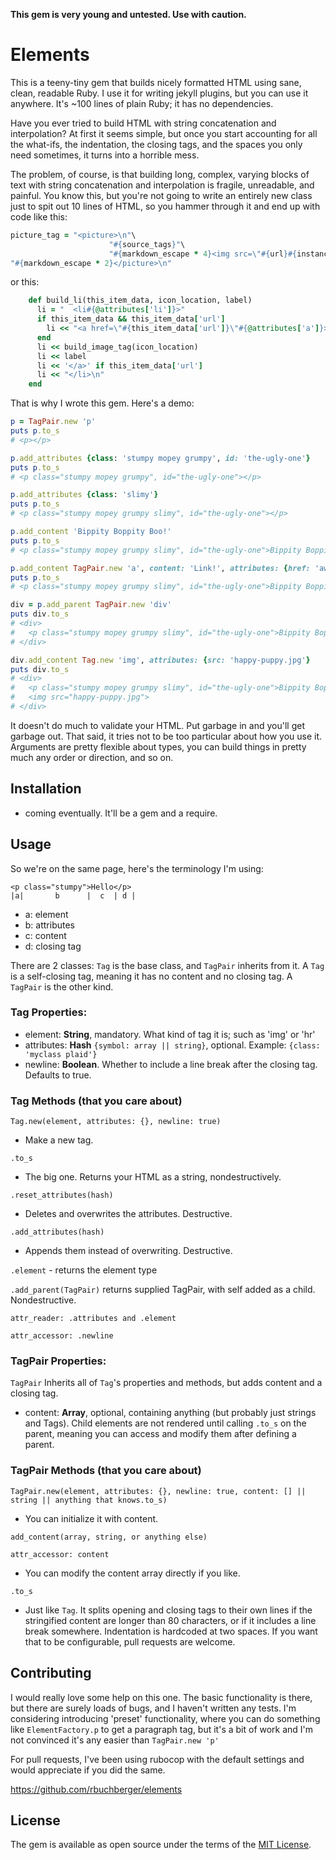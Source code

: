 **This gem is very young and untested. Use with caution.**

# Elements

This is a teeny-tiny gem that builds nicely formatted HTML using sane, clean, readable Ruby. I use
it for writing jekyll plugins, but you can use it anywhere. It's ~100 lines of plain Ruby; it has no
dependencies.

Have you ever tried to build HTML with string concatenation and interpolation? At first it seems
simple, but once you start accounting for all the what-ifs, the indentation, the closing tags, and
the spaces you only need sometimes, it turns into a horrible mess.

The problem, of course, is that building long, complex, varying blocks of text with string
concatenation and interpolation is fragile, unreadable, and painful. You know this, but you're not
going to write an entirely new class just to spit out 10 lines of HTML, so you hammer through it and
end up with code like this:

```ruby
picture_tag = "<picture>\n"\
                      "#{source_tags}"\
                      "#{markdown_escape * 4}<img src=\"#{url}#{instance['source_default'][:generated_src]}\" #{html_attr_string}>\n"\
"#{markdown_escape * 2}</picture>\n"
```

or this: 
```ruby
    def build_li(this_item_data, icon_location, label)
      li = "  <li#{@attributes['li']}>"
      if this_item_data && this_item_data['url']
        li << "<a href=\"#{this_item_data['url']}\"#{@attributes['a']}>"
      end
      li << build_image_tag(icon_location)
      li << label
      li << '</a>' if this_item_data['url']
      li << "</li>\n"
    end
```

That is why I wrote this gem. Here's a demo:

```ruby
p = TagPair.new 'p'
puts p.to_s
# <p></p>

p.add_attributes {class: 'stumpy mopey grumpy', id: 'the-ugly-one'}
puts p.to_s
# <p class="stumpy mopey grumpy", id="the-ugly-one"></p>

p.add_attributes {class: 'slimy'}
puts p.to_s
# <p class="stumpy mopey grumpy slimy", id="the-ugly-one"></p>

p.add_content 'Bippity Boppity Boo!'
puts p.to_s
# <p class="stumpy mopey grumpy slimy", id="the-ugly-one">Bippity Boppity Boo!</p>

p.add_content TagPair.new 'a', content: 'Link!', attributes: {href: 'awesome-possum.com'}
puts p.to_s
# <p class="stumpy mopey grumpy slimy", id="the-ugly-one">Bippity Boppity Boo!<a href="awesome-possum.com">Link!</a></p>

div = p.add_parent TagPair.new 'div'
puts div.to_s
# <div>
#   <p class="stumpy mopey grumpy slimy", id="the-ugly-one">Bippity Boppity Boo!<a href="awesome-possum.com">Link!</a></p>
# </div>

div.add_content Tag.new 'img', attributes: {src: 'happy-puppy.jpg'}
puts div.to_s
# <div>
#   <p class="stumpy mopey grumpy slimy", id="the-ugly-one">Bippity Boppity Boo!<a href="awesome-possum.com">Link!</a></p>
#   <img src="happy-puppy.jpg">
# </div>

```
It doesn't do much to validate your HTML. Put garbage in and you'll get garbage out. That said, it
tries not to be too particular about how you use it. Arguments are pretty flexible about types, you
can build things in pretty much any order or direction, and so on.

## Installation

 - coming eventually. It'll be a gem and a require.
 
## Usage

So we're on the same page, here's the terminology I'm using:
```
<p class="stumpy">Hello</p>
|a|       b      |  c  | d |
```
- a: element
- b: attributes
- c: content
- d: closing tag

There are 2 classes: `Tag` is the base class, and `TagPair` inherits from it. A `Tag` is a
self-closing tag, meaning it has no content and no closing tag. A `TagPair` is the other kind.

### Tag Properties:

 - element:
     **String**, mandatory. What kind of tag it is; such as 'img' or 'hr'
 - attributes:
     **Hash** `{symbol: array || string}`, optional. Example: `{class: 'myclass plaid'}` 
 - newline: 
     **Boolean**. Whether to include a line break after the closing tag. Defaults to true.

### Tag Methods (that you care about)

`Tag.new(element, attributes: {}, newline: true)`
- Make a new tag.

`.to_s`
- The big one. Returns your HTML as a string, nondestructively.

`.reset_attributes(hash)`
- Deletes and overwrites the attributes. Destructive.

`.add_attributes(hash)`
- Appends them instead of overwriting. Destructive.

`.element` - returns the element type

`.add_parent(TagPair)`
returns supplied TagPair, with self added as a child. Nondestructive.

`attr_reader: .attributes and .element`

`attr_accessor: .newline`

### TagPair Properties:

 `TagPair` Inherits all of `Tag`'s properties and methods, but adds content and a closing tag.
 - content:
     **Array**, optional, containing anything (but probably just strings and Tags). Child elements
     are not rendered until calling `.to_s` on the parent, meaning you can access and modify them
     after defining a parent.

### TagPair Methods (that you care about)

`TagPair.new(element, attributes: {}, newline: true, content: [] || string || anything that knows.to_s)`
 - You can initialize it with content. 

`add_content(array, string, or anything else)`

`attr_accessor: content`
- You can modify the content array directly if you like.

`.to_s`
- Just like `Tag`. It splits opening and closing tags to their own lines if the stringified content
    are longer than 80 characters, or if it includes a line break somewhere. Indentation is
    hardcoded at two spaces. If you want that to be configurable, pull requests are welcome. 

## Contributing

I would really love some help on this one. The basic functionality is there, but there are surely
loads of bugs, and I haven't written any tests. I'm considering introducing 'preset' functionality,
where you can do something like `ElementFactory.p` to get a paragraph tag, but it's a bit of work
and I'm not convinced it's any easier than `TagPair.new 'p'`

For pull requests, I've been using rubocop with the default settings and would appreciate if you did
the same.

https://github.com/rbuchberger/elements

## License

The gem is available as open source under the terms of the [MIT License](https://opensource.org/licenses/MIT).
